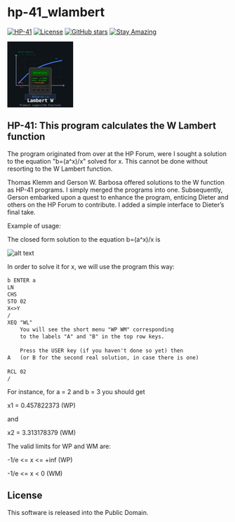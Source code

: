 # hp-41_wlambert

[![HP-41](https://img.shields.io/badge/HP--41-Calculator-orange)](https://en.wikipedia.org/wiki/HP-41C)
[![License](https://img.shields.io/badge/License-Public%20Domain-brightgreen.svg)](https://unlicense.org/)
[![GitHub stars](https://img.shields.io/github/stars/isene/hp-41_wlambert.svg)](https://github.com/isene/hp-41_wlambert/stargazers)
[![Stay Amazing](https://img.shields.io/badge/Stay-Amazing-blue.svg)](https://isene.org)

<img src="img/wlambert_logo.svg" align="left" width="150" height="150" alt="Lambert W Logo">
<br clear="left"/>

## HP-41: This program calculates the W Lambert function

The program originated from over at the HP Forum, were I sought a solution to the equation "b=(a^x)/x" solved for x. This cannot be done without resorting to the W Lambert function.

Thomas Klemm and Gerson W. Barbosa offered solutions to the W function as HP-41 programs. I simply merged the programs into one. Subsequently, Gerson embarked upon a quest to enhance the program, enticing Dieter and others on the HP Forum to contribute. I added a simple interface to Dieter’s final take.

Example of usage:

The closed form solution to the equation b=(a^x)/x is

![alt text](http://dl.dropbox.com/u/73825672/HP/wl.png "Calculating weighted averages")

In order to solve it for x, we will use the program this way:

```
b ENTER a
LN
CHS
STO 02
X<>Y
/
XEQ "WL"
    You will see the short menu "WP WM" corresponding
    to the labels "A" and "B" in the top row keys.

    Press the USER key (if you haven't done so yet) then
A   (or B for the second real solution, in case there is one)

RCL 02
/
```

For instance, for a = 2 and b = 3 you should get

x1 = 0.457822373 (WP)

and

x2 = 3.313178379 (WM)

The valid limits for WP and WM are:

-1/e <= x <= +inf   (WP)

-1/e <= x < 0   (WM)

## License
This software is released into the Public Domain.
